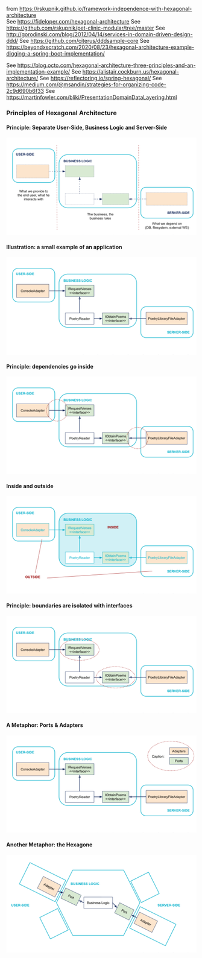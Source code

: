 from https://rskupnik.github.io/framework-independence-with-hexagonal-architecture	
See https://fideloper.com/hexagonal-architecture
See https://github.com/rskupnik/pet-clinic-modular/tree/master
See http://gorodinski.com/blog/2012/04/14/services-in-domain-driven-design-ddd/
See https://github.com/citerus/dddsample-core
See https://beyondxscratch.com/2020/08/23/hexagonal-architecture-example-digging-a-spring-boot-implementation/

See https://blog.octo.com/hexagonal-architecture-three-principles-and-an-implementation-example/
See https://alistair.cockburn.us/hexagonal-architecture/
See https://reflectoring.io/spring-hexagonal/
See https://medium.com/@msandin/strategies-for-organizing-code-2c9d690b6f33
See https://martinfowler.com/bliki/PresentationDomainDataLayering.html

### Principles of Hexagonal Architecture

#### Principle: Separate User-Side, Business Logic and Server-Side

![](archi_hexa_en_00.webp)

#### Illustration: a small example of an application

![](archi_hexa_en_01.webp)

####  Principle: dependencies go inside

![](archi_hexa_en_02.webp)

#### Inside and outside

![](archi_hexa_en_03.png)

#### Principle: boundaries are isolated with interfaces

![](archi_hexa_en_04.png)

#### A Metaphor: Ports & Adapters

![](archi_hexa_en_05.png)

#### Another Metaphor: the Hexagone

![](archi_hexa_en_06.png)

